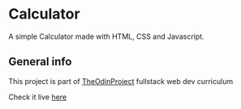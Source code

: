 # Calculator
A simple Calculator made with HTML, CSS and Javascript.

## General info
This project is part of <a href="https://www.theodinproject.com/" target="_blank"> TheOdinProject</a> fullstack web dev curriculum

Check it live <a href="https://jartdian.github.io/Calculator/" target="_blank"> here</a>
